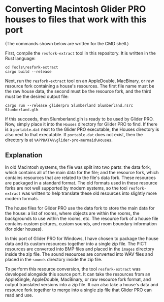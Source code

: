 # Converting Macintosh Glider PRO houses to files that work with this port

(The commands shown below are written for the CMD shell.)

First, compile the `resfork-extract` tool in this repository. It is written
in the Rust language:

    cd Tools\resfork-extract
    cargo build --release

Next, run the `resfork-extract` tool on an AppleDouble, MacBinary, or raw
resource fork containing a house's resources. The first file name must be
the raw house data, the second must be the resource fork, and the third must
be the desired output file:

    cargo run --release gliderpro Slumberland Slumberland.rsrc Slumberland.glh

If this succeeds, then Slumberland.glh is ready to be used by Glider PRO.
Now, simply place it into the `Houses` directory for Glider PRO to find.
If there is a `portable.dat` next to the Glider PRO executable, the Houses
directory is also next to that executable. If `portable.dat` does not exist,
then the directory is at `%APPDATA%\glider-pro-mermaid\Houses`.


## Explanation

In old Macintosh systems, the file was split into two parts: the data fork,
which contains all of the main data for the file; and the resource fork, which
contains resources that are related to the file's data fork. These resources are
packaged in a standard format. The old formats used in these resource forks are
not well supported by modern systems, so the tool `resfork-extract` was written
to help translate these old resources into slightly more modern formats.

The house files for Glider PRO use the data fork to store the main data for the
house: a list of rooms, where objects are within the rooms, the backgrounds to
use within the rooms, etc. The resource fork of a house file contains custom
pictures, custom sounds, and room boundary information (for older houses).

In this port of Glider PRO for Windows, I have chosen to package the house data
and its custom resources together into a single zip file. The PICT resources are
converted into BMP files and placed in the `images` directory inside the zip
file. The sound resources are converted into WAV files and placed in the
`sounds` directory inside the zip file.

To perform this resource conversion, the tool `resfork-extract` was developed
alongside this source port. It can take the resources from an AppleSingle,
AppleDouble, MacBinary, or raw resource fork format, and output translated
versions into a zip file. It can also take a house's data and resource fork
together to merge into a single zip file that Glider PRO can read and use.
